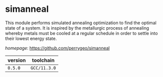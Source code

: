 # simanneal

This module performs simulated annealing optimization to find the optimal state of a system. It is inspired by the metallurgic process of annealing whereby metals must be cooled at a regular schedule in order to settle into their lowest energy state.

*homepage*: <https://github.com/perrygeo/simanneal>

version | toolchain
--------|----------
``0.5.0`` | ``GCC/11.3.0``
